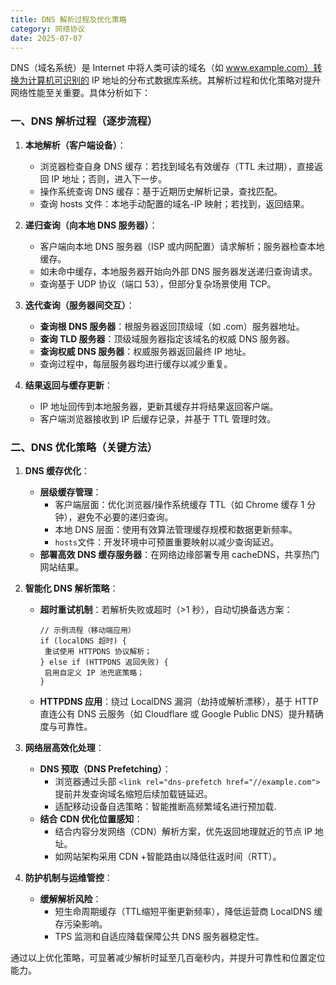```yaml
---
title: DNS 解析过程及优化策略
category: 网络协议
date: 2025-07-07
---
```

DNS（域名系统）是 Internet 中将人类可读的域名（如 www.example.com）转换为计算机可识别的 IP 地址的分布式数据库系统。其解析过程和优化策略对提升网络性能至关重要。具体分析如下：

### 一、DNS 解析过程（逐步流程）
1. **本地解析（客户端设备）**：
   - 浏览器检查自身 DNS 缓存：若找到域名有效缓存（TTL 未过期），直接返回 IP 地址；否则，进入下一步。
   - 操作系统查询 DNS 缓存：基于近期历史解析记录，查找匹配。
   - 查询 hosts 文件：本地手动配置的域名-IP 映射；若找到，返回结果。

2. **递归查询（向本地 DNS 服务器）**：
   - 客户端向本地 DNS 服务器（ISP 或内网配置）请求解析；服务器检查本地缓存。
   - 如未命中缓存，本地服务器开始向外部 DNS 服务器发送递归查询请求。
   - 查询基于 UDP 协议（端口 53），但部分复杂场景使用 TCP。

3. **迭代查询（服务器间交互）**：
   - **查询根 DNS 服务器**：根服务器返回顶级域（如 .com）服务器地址。
   - **查询 TLD 服务器**：顶级域服务器指定该域名的权威 DNS 服务器。
   - **查询权威 DNS 服务器**：权威服务器返回最终 IP 地址。
   - 查询过程中，每层服务器均进行缓存以减少重复。

4. **结果返回与缓存更新**：
   - IP 地址回传到本地服务器，更新其缓存并将结果返回客户端。
   - 客户端浏览器接收到 IP 后缓存记录，并基于 TTL 管理时效。

### 二、DNS 优化策略（关键方法）
1. **DNS 缓存优化**：
   - **层级缓存管理**：
     - 客户端层面：优化浏览器/操作系统缓存 TTL（如 Chrome 缓存 1 分钟），避免不必要的递归查询。
     - 本地 DNS 层面：使用有效算法管理缓存规模和数据更新频率。
     - `hosts`文件：开发环境中可预置重要映射以减少查询延迟。
   - **部署高效 DNS 缓存服务器**：在网络边缘部署专用 cacheDNS，共享热门网站结果。

2. **智能化 DNS 解析策略**：
   - **超时重试机制**：若解析失败或超时（>1 秒），自动切换备选方案：
     ```
     // 示例流程（移动端应用）
     if (localDNS 超时) {
      重试使用 HTTPDNS 协议解析；
     } else if (HTTPDNS 返回失败) {
      启用自定义 IP 池兜底策略；
     }
     ```
   - **HTTPDNS 应用**：绕过 LocalDNS 漏洞（劫持或解析漂移），基于 HTTP 直连公有 DNS 云服务（如 Cloudflare 或 Google Public DNS）提升精确度与可靠性。

3. **网络层高效化处理**：
   - **DNS 预取（DNS Prefetching）**：
     - 浏览器通过头部 `<link rel="dns-prefetch href="//example.com">` 提前并发查询域名缩短后续加载链延迟。
     - 适配移动设备自选策略：智能推断高频繁域名进行预加载.
   - **结合 CDN 优化位置感知**：
     - 结合内容分发网络（CDN）解析方案，优先返回地理就近的节点 IP 地址。
     - 如网站架构采用 CDN +智能路由以降低往返时间（RTT）。
      
4. **防护机制与运维管控**：
   - **缓解解析风险**：
     - 短生命周期缓存（TTL缩短平衡更新频率），降低运营商 LocalDNS 缓存污染影响。
     - TPS 监测和自适应降载保障公共 DNS 服务器稳定性。
      
通过以上优化策略，可显著减少解析时延至几百毫秒内，并提升可靠性和位置定位能力。

